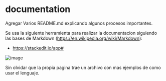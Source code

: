 # documentation
Agregar Varios README.md explicando algunos procesos importantes.


Se usa la siguiente herramienta para realizar la documentacion siguiendo las bases de Markdown (https://en.wikipedia.org/wiki/Markdown):

- https://stackedit.io/app#

 ![image](https://github.com/AlexGod05/documentation/assets/56901230/8acaa7eb-52ea-4443-944d-c5ec55376584)

 Sin olvidar que la propia pagina trae un archivo con mas ejemplos de como usar el lenguaje.

 

